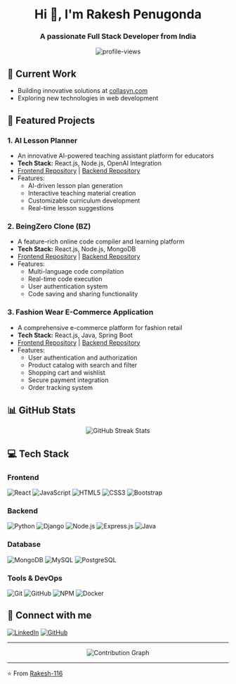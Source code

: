 <h1 align="center">Hi 👋, I'm Rakesh Penugonda</h1>
<h3 align="center">A passionate Full Stack Developer from India</h3>

<p align="center">
  <img src="https://komarev.com/ghpvc/?username=Rakesh-116&label=Profile%20views&color=0e75b6&style=flat" alt="profile-views" />
</p>

## 🔭 Current Work
- Building innovative solutions at [collasyn.com](https://collasyn.com)
- Exploring new technologies in web development

## 🚀 Featured Projects

### 1. AI Lesson Planner
- An innovative AI-powered teaching assistant platform for educators
- **Tech Stack:** React.js, Node.js, OpenAI Integration
- [Frontend Repository](https://github.com/Rakesh-116/AI-Lesson-Planner-Frontend) | [Backend Repository](https://github.com/Rakesh-116/AI-Lesson-Planner-Backend)
- Features:
  - AI-driven lesson plan generation
  - Interactive teaching material creation
  - Customizable curriculum development
  - Real-time lesson suggestions

### 2. BeingZero Clone (BZ)
- A feature-rich online code compiler and learning platform
- **Tech Stack:** React.js, Node.js, MongoDB
- [Frontend Repository](https://github.com/Rakesh-116/BZ-Client) | [Backend Repository](https://github.com/Rakesh-116/BZ-Server)
- Features:
  - Multi-language code compilation
  - Real-time code execution
  - User authentication system
  - Code saving and sharing functionality

### 3. Fashion Wear E-Commerce Application
- A comprehensive e-commerce platform for fashion retail
- **Tech Stack:** React.js, Java, Spring Boot
- [Frontend Repository](https://github.com/Rakesh-116/Fashion-Wear-Application-Frontend-) | [Backend Repository](https://github.com/Rakesh-116/Fashion-Wear-Application-Backend-)
- Features:
  - User authentication and authorization
  - Product catalog with search and filter
  - Shopping cart and wishlist
  - Secure payment integration
  - Order tracking system

## 📊 GitHub Stats

<p align="center">
  <img src="https://github-readme-streak-stats.herokuapp.com/?user=Rakesh-116&theme=dracula" alt="GitHub Streak Stats" />
</p>

## 💻 Tech Stack

### Frontend
![React](https://img.shields.io/badge/React-20232A?style=for-the-badge&logo=react&logoColor=61DAFB)
![JavaScript](https://img.shields.io/badge/JavaScript-F7DF1E?style=for-the-badge&logo=javascript&logoColor=black)
![HTML5](https://img.shields.io/badge/HTML5-E34F26?style=for-the-badge&logo=html5&logoColor=white)
![CSS3](https://img.shields.io/badge/CSS3-1572B6?style=for-the-badge&logo=css3&logoColor=white)
![Bootstrap](https://img.shields.io/badge/Bootstrap-563D7C?style=for-the-badge&logo=bootstrap&logoColor=white)

### Backend
![Python](https://img.shields.io/badge/Python-3776AB?style=for-the-badge&logo=python&logoColor=white)
![Django](https://img.shields.io/badge/Django-092E20?style=for-the-badge&logo=django&logoColor=white)
![Node.js](https://img.shields.io/badge/Node.js-339933?style=for-the-badge&logo=nodedotjs&logoColor=white)
![Express.js](https://img.shields.io/badge/Express.js-000000?style=for-the-badge&logo=express&logoColor=white)
![Java](https://img.shields.io/badge/Java-ED8B00?style=for-the-badge&logo=java&logoColor=white)

### Database
![MongoDB](https://img.shields.io/badge/MongoDB-47A248?style=for-the-badge&logo=mongodb&logoColor=white)
![MySQL](https://img.shields.io/badge/MySQL-4479A1?style=for-the-badge&logo=mysql&logoColor=white)
![PostgreSQL](https://img.shields.io/badge/PostgreSQL-316192?style=for-the-badge&logo=postgresql&logoColor=white)

### Tools & DevOps
![Git](https://img.shields.io/badge/Git-F05032?style=for-the-badge&logo=git&logoColor=white)
![GitHub](https://img.shields.io/badge/GitHub-100000?style=for-the-badge&logo=github&logoColor=white)
![NPM](https://img.shields.io/badge/npm-CB3837?style=for-the-badge&logo=npm&logoColor=white)
![Docker](https://img.shields.io/badge/Docker-2496ED?style=for-the-badge&logo=docker&logoColor=white)

## 🤝 Connect with me
[![LinkedIn](https://img.shields.io/badge/LinkedIn-0077B5?style=for-the-badge&logo=linkedin&logoColor=white)](https://www.linkedin.com/in/rakesh-penugonda/)
[![GitHub](https://img.shields.io/badge/GitHub-100000?style=for-the-badge&logo=github&logoColor=white)](https://github.com/Rakesh-116)

---
<p align="center">
  <img src="https://github-readme-activity-graph.vercel.app/graph?username=Rakesh-116&theme=dracula" alt="Contribution Graph" />
</p>

---
⭐️ From [Rakesh-116](https://github.com/Rakesh-116)
